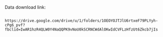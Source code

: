 Data download link:

```

https://drive.google.com/drive/u/1/folders/1OEOYOJTJlU6rtxeF79PLYyh-cPg6_pvf?fbclid=IwAR1hzR4QLW0Y4NaQQPK9vNoU0kSCRNCWdAlOKwIdCVFLzHfzUt6Zkcb7jIs

```